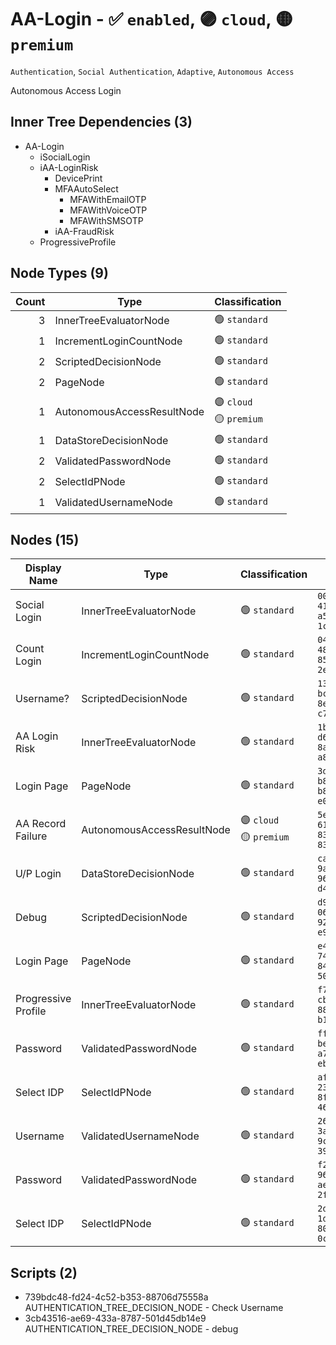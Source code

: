 # AA-Login - :white_check_mark: `enabled`, :purple_circle: `cloud`, :yellow_circle: `premium`
`Authentication`, `Social Authentication`, `Adaptive`, `Autonomous Access`

Autonomous Access Login
## Inner Tree Dependencies (3)
- AA-Login
  - iSocialLogin
  - iAA-LoginRisk
    - DevicePrint
    - MFAAutoSelect
      - MFAWithEmailOTP
      - MFAWithVoiceOTP
      - MFAWithSMSOTP
    - iAA-FraudRisk
  - ProgressiveProfile
## Node Types (9)
| Count | Type | Classification |
| -----:| ---- | -------------- |
| 3 | InnerTreeEvaluatorNode | :green_circle: `standard` |
| 1 | IncrementLoginCountNode | :green_circle: `standard` |
| 2 | ScriptedDecisionNode | :green_circle: `standard` |
| 2 | PageNode | :green_circle: `standard` |
| 1 | AutonomousAccessResultNode | :purple_circle: `cloud`<br>:yellow_circle: `premium` |
| 1 | DataStoreDecisionNode | :green_circle: `standard` |
| 2 | ValidatedPasswordNode | :green_circle: `standard` |
| 2 | SelectIdPNode | :green_circle: `standard` |
| 1 | ValidatedUsernameNode | :green_circle: `standard` |
## Nodes (15)
| Display Name | Type | Classification | Id |
| ------------ | ---- | -------------- | ---|
| Social Login | InnerTreeEvaluatorNode | :green_circle: `standard` | `00b894da-4193-42cf-a544-1cbee31d06f8` |
| Count Login | IncrementLoginCountNode | :green_circle: `standard` | `04dd4568-48f4-4264-8539-2e1d119abc7e` |
| Username? | ScriptedDecisionNode | :green_circle: `standard` | `13054b8b-bc63-4954-8e78-c7febb24711f` |
| AA Login Risk | InnerTreeEvaluatorNode | :green_circle: `standard` | `1b6f03ae-d694-484c-8a24-a847104cb5cb` |
| Login Page | PageNode | :green_circle: `standard` | `3d2b3d64-b8fc-416b-b8e0-e05f1502b49e` |
| AA Record Failure | AutonomousAccessResultNode | :purple_circle: `cloud`<br>:yellow_circle: `premium` | `5e927eec-61d5-4ad0-83ea-8311fcf2c53f` |
| U/P Login | DataStoreDecisionNode | :green_circle: `standard` | `ca40167b-9a87-4937-9602-d453ea7cf6ef` |
| Debug | ScriptedDecisionNode | :green_circle: `standard` | `d985eba8-067f-4d62-925c-e9aa5046fad6` |
| Login Page | PageNode | :green_circle: `standard` | `e41741ae-74bd-4838-84a2-50fdfbaa2637` |
| Progressive Profile | InnerTreeEvaluatorNode | :green_circle: `standard` | `f750a7a8-cbc4-44b1-889d-b121e774e60d` |
| Password | ValidatedPasswordNode | :green_circle: `standard` | `ff55eaed-bea4-475d-a7dd-eb7d818fa80d` |
| Select IDP | SelectIdPNode | :green_circle: `standard` | `af614ad5-233d-4cbb-8f4e-462598b9658a` |
| Username | ValidatedUsernameNode | :green_circle: `standard` | `2664240c-3a00-49f3-9c37-39ef391eca3c` |
| Password | ValidatedPasswordNode | :green_circle: `standard` | `f23a331a-966b-460e-aefa-2f033102f53a` |
| Select IDP | SelectIdPNode | :green_circle: `standard` | `2d6be9fb-1dc8-4dd2-804c-0c5cfb8f5f28` |
## Scripts (2)
- 739bdc48-fd24-4c52-b353-88706d75558a AUTHENTICATION_TREE_DECISION_NODE - Check Username
- 3cb43516-ae69-433a-8787-501d45db14e9 AUTHENTICATION_TREE_DECISION_NODE - debug

